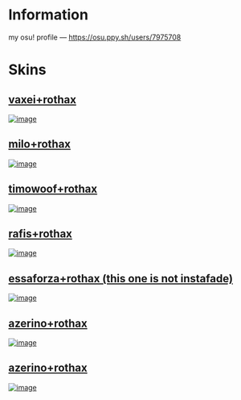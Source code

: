 # Information
my osu! profile — https://osu.ppy.sh/users/7975708
# Skins
## [vaxei+rothax](https://rothax.s-ul.eu/2f1vFxKO)
[![image](https://i.ibb.co/G7cdG1r/screenshot040.jpg)](https://rothax.s-ul.eu/2f1vFxKO)
## [milo+rothax](https://rothax.s-ul.eu/225XDmv8)
[![image](https://i.ibb.co/PgkmCfd/screenshot033.jpg)](https://rothax.s-ul.eu/225XDmv8)
## [timowoof+rothax](https://rothax.s-ul.eu/ZgQdYL6o)
[![image](https://i.ibb.co/jDRShY2/screenshot038.jpg)](https://rothax.s-ul.eu/ZgQdYL6o)
## [rafis+rothax](https://rothax.s-ul.eu/ePFdHC3b)
[![image](https://i.ibb.co/jzBg13w/screenshot037.jpg)](https://rothax.s-ul.eu/ePFdHC3b)
## [essaforza+rothax (this one is not instafade)](https://rothax.s-ul.eu/S8EvsUJm)
[![image](https://i.ibb.co/B3Hdwkq/screenshot032.jpg)](https://rothax.s-ul.eu/S8EvsUJm)
## [azerino+rothax](https://rothax.s-ul.eu/UegI3Pgn)
[![image](https://i.ibb.co/FHvyJTR/screenshot031.jpg)](https://rothax.s-ul.eu/UegI3Pgn)
## [azerino+rothax](https://rothax.s-ul.eu/ZVooRG79)
[![image](https://i.ibb.co/pnKqCJM/screenshot041.jpg)](https://rothax.s-ul.eu/ZVooRG79)
